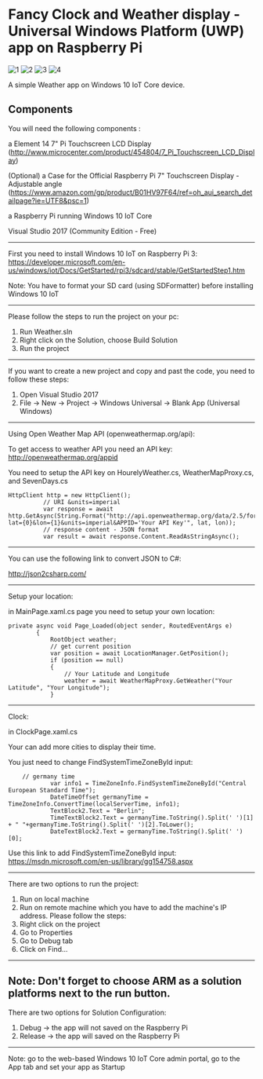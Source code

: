 # Fancy Clock and Weather display - Universal Windows Platform (UWP) app on Raspberry Pi

![1](https://user-images.githubusercontent.com/30874526/30176510-adfc3082-93d0-11e7-9bf4-ec80abf84719.jpg)
![2](https://user-images.githubusercontent.com/30874526/30176511-afc94ae4-93d0-11e7-9a91-5e76de09ee00.jpg)
![3](https://user-images.githubusercontent.com/30874526/30176514-b1b0ac44-93d0-11e7-9dd9-1200a0249ab3.jpg)
![4](https://user-images.githubusercontent.com/30874526/30176517-b3240472-93d0-11e7-9907-d7b52b8d8792.jpg)

A simple Weather app on Windows 10 IoT Core device.

## Components
You will need the following components :

a Element 14 7" Pi Touchscreen LCD Display (http://www.microcenter.com/product/454804/7_Pi_Touchscreen_LCD_Display)

(Optional) a Case for the Official Raspberry Pi 7" Touchscreen Display - Adjustable angle (https://www.amazon.com/gp/product/B01HV97F64/ref=oh_aui_search_detailpage?ie=UTF8&psc=1)

a Raspberry Pi running Windows 10 IoT Core

Visual Studio 2017 (Community Edition - Free)

-----------------------------------------------------------------------------------------
First you need to install Windows 10 IoT on Raspberry Pi 3:
https://developer.microsoft.com/en-us/windows/iot/Docs/GetStarted/rpi3/sdcard/stable/GetStartedStep1.htm

Note: You have to format your SD card (using SDFormatter) before installing Windows 10 IoT

-------------------------------------------------------------------------------------------------
Please follow the steps to run the project on your pc: 

1. Run Weather.sln
2. Right click on the Solution, choose Build Solution
3. Run the project

--------------------

If you want to create a new project and copy and past the code, you need to follow these steps:

1. Open Visual Studio 2017
2. File -> New -> Project -> Windows Universal -> Blank App (Universal Windows)

--------------------

Using Open Weather Map API (openweathermap.org/api): 

To get access to weather API you need an API key: 
http://openweathermap.org/appid

You need to setup the API key on HourelyWeather.cs, WeatherMapProxy.cs, and SevenDays.cs
```
HttpClient http = new HttpClient();
          // URI &units=imperial
          var response = await http.GetAsync(String.Format("http://api.openweathermap.org/data/2.5/forecast/daily?lat={0}&lon={1}&units=imperial&APPID='Your API Key'", lat, lon));
          // response content - JSON format
          var result = await response.Content.ReadAsStringAsync();

```
------------------------------------------------------------------------------
You can use the following link to convert JSON to C#:

http://json2csharp.com/

------------------------------------------------------------------------------- 
Setup your location: 

in MainPage.xaml.cs page you need to setup your own location:

```
private async void Page_Loaded(object sender, RoutedEventArgs e)
        {
            RootObject weather;
            // get current position
            var position = await LocationManager.GetPosition();
            if (position == null)
            {
                // Your Latitude and Longitude
                weather = await WeatherMapProxy.GetWeather("Your Latitude", "Your Longitude");
            }

```

--------------------------------------------------------------------------------
Clock:

in ClockPage.xaml.cs

Your can add more cities to display their time.

You just need to change FindSystemTimeZoneById input:

```
	// germany time
            var info1 = TimeZoneInfo.FindSystemTimeZoneById("Central European Standard Time");
            DateTimeOffset germanyTime = TimeZoneInfo.ConvertTime(localServerTime, info1);
            TextBlock2.Text = "Berlin";
            TimeTextBlock2.Text = germanyTime.ToString().Split(' ')[1] + " "+germanyTime.ToString().Split(' ')[2].ToLower();
            DateTextBlock2.Text = germanyTime.ToString().Split(' ')[0];
```

Use this link to add FindSystemTimeZoneById input:
https://msdn.microsoft.com/en-us/library/gg154758.aspx

------------------------------------------------------------------------
There are two options to run the project:

1. Run on local machine
2. Run on remote machine which you have to add the machine's IP address. 
Please follow the steps:
1. Right click on the project
2. Go to Properties
3. Go to Debug tab
4. Click on Find...

----------------------------------------------------------------------
Note: Don't forget to choose ARM as a solution platforms next to the run button.  
-----------------------------------------------------------------------

There are two options for Solution Configuration:
1. Debug -> the app will not saved on the Raspberry Pi 
2. Release -> the app will saved on the  Raspberry Pi 

--------------------------------------------------------------------------
Note: go to the web-based Windows 10 IoT Core admin portal, go to the App tab and set your app as Startup
